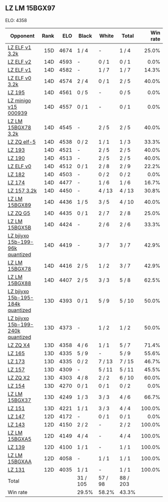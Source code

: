 ## LZ LM 15BGX97 ##

ELO: 4358

Opponent | Rank | ELO | Black | White | Total | Win rate
---------|-----:|----:|-------|-------|-------|-------:
[LZ ELF v1 3.2k](LZ%20ELF%20v1%203.2k.md) | 15D | 4674 | 1 / 4 | - | 1 / 4 | 25.0%
[LZ ELF v2](LZ%20ELF%20v2.md) | 14D | 4593 | - | 0 / 1 | 0 / 1 | 0.0%
[LZ ELF v1](LZ%20ELF%20v1.md) | 14D | 4582 | - | 1 / 7 | 1 / 7 | 14.3%
[LZ ELF v0 3.2k](LZ%20ELF%20v0%203.2k.md) | 14D | 4574 | 2 / 4 | 0 / 1 | 2 / 5 | 40.0%
[LZ 195](LZ%20195.md) | 14D | 4561 | 0 / 5 | - | 0 / 5 | 0.0%
[LZ minigo v15 000939](LZ%20minigo%20v15%20000939.md) | 14D | 4557 | 0 / 1 | - | 0 / 1 | 0.0%
[LZ LM 15BGX78 3.2k](LZ%20LM%2015BGX78%203.2k.md) | 14D | 4545 | - | 2 / 5 | 2 / 5 | 40.0%
[LZ ZQ elf-5](LZ%20ZQ%20elf-5.md) | 14D | 4538 | 0 / 2 | 1 / 1 | 1 / 3 | 33.3%
[LZ 193](LZ%20193.md) | 14D | 4521 | - | 2 / 5 | 2 / 5 | 40.0%
[LZ 190](LZ%20190.md) | 14D | 4513 | - | 2 / 5 | 2 / 5 | 40.0%
[LZ ELF v0](LZ%20ELF%20v0.md) | 14D | 4512 | 0 / 1 | 2 / 8 | 2 / 9 | 22.2%
[LZ 182](LZ%20182.md) | 14D | 4503 | - | 0 / 2 | 0 / 2 | 0.0%
[LZ 174](LZ%20174.md) | 14D | 4477 | - | 1 / 6 | 1 / 6 | 16.7%
[LZ 157 3.2k](LZ%20157%203.2k.md) | 14D | 4450 | - | 4 / 13 | 4 / 13 | 30.8%
[LZ LM 15BGX89](LZ%20LM%2015BGX89.md) | 14D | 4436 | 1 / 5 | 3 / 5 | 4 / 10 | 40.0%
[LZ ZQ G5](LZ%20ZQ%20G5.md) | 14D | 4435 | 0 / 1 | 2 / 7 | 2 / 8 | 25.0%
[LZ LM 15BGX5B](LZ%20LM%2015BGX5B.md) | 14D | 4424 | - | 2 / 6 | 2 / 6 | 33.3%
[LZ bjiyxo 15b-199-96k quantized](LZ%20bjiyxo%2015b-199-96k%20quantized.md) | 14D | 4419 | - | 3 / 7 | 3 / 7 | 42.9%
[LZ LM 15BGX78](LZ%20LM%2015BGX78.md) | 14D | 4416 | 2 / 5 | 1 / 2 | 3 / 7 | 42.9%
[LZ LM 15BGX88](LZ%20LM%2015BGX88.md) | 14D | 4407 | 2 / 5 | 3 / 3 | 5 / 8 | 62.5%
[LZ bjiyxo 15b-195-184k quantized](LZ%20bjiyxo%2015b-195-184k%20quantized.md) | 13D | 4393 | 0 / 1 | 5 / 9 | 5 / 10 | 50.0%
[LZ bjiyxo 15b-199-240k quantized](LZ%20bjiyxo%2015b-199-240k%20quantized.md) | 13D | 4373 | - | 1 / 2 | 1 / 2 | 50.0%
[LZ ZQ X4](LZ%20ZQ%20X4.md) | 13D | 4358 | 4 / 6 | 1 / 1 | 5 / 7 | 71.4%
[LZ 165](LZ%20165.md) | 13D | 4335 | 5 / 9 | - | 5 / 9 | 55.6%
[LZ 173](LZ%20173.md) | 13D | 4335 | 0 / 2 | 7 / 13 | 7 / 15 | 46.7%
[LZ 157](LZ%20157.md) | 13D | 4309 | - | 5 / 11 | 5 / 11 | 45.5%
[LZ ZQ X2](LZ%20ZQ%20X2.md) | 13D | 4303 | 4 / 8 | 2 / 2 | 6 / 10 | 60.0%
[LZ 154](LZ%20154.md) | 13D | 4270 | 0 / 1 | 0 / 1 | 0 / 2 | 0.0%
[LZ LM 15BGX37](LZ%20LM%2015BGX37.md) | 13D | 4249 | 1 / 3 | 3 / 3 | 4 / 6 | 66.7%
[LZ 151](LZ%20151.md) | 13D | 4221 | 1 / 1 | 3 / 3 | 4 / 4 | 100.0%
[LZ 147](LZ%20147.md) | 12D | 4172 | - | 0 / 1 | 0 / 1 | 0.0%
[LZ 143](LZ%20143.md) | 12D | 4150 | 2 / 2 | - | 2 / 2 | 100.0%
[LZ LM 15BGXA5](LZ%20LM%2015BGXA5.md) | 12D | 4149 | 4 / 4 | - | 4 / 4 | 100.0%
[LZ 139](LZ%20139.md) | 12D | 4100 | 1 / 1 | - | 1 / 1 | 100.0%
[LZ LM 15BGXAA](LZ%20LM%2015BGXAA.md) | 12D | 4058 | - | 1 / 1 | 1 / 1 | 100.0%
[LZ 131](LZ%20131.md) | 12D | 4035 | 1 / 1 | - | 1 / 1 | 100.0%
Total | | | 31 / 105 | 57 / 98 | 88 / 203 | 
Win rate| | | 29.5% | 58.2% | 43.3% | 
